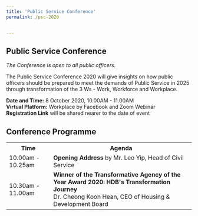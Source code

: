 ```yaml
---
title: 'Public Service Conference'
permalink: /psc-2020


---
```



## Public Service Conference
*The Conference is open to all public officers.*

The Public Service Conference 2020 will give insights on how public officers should be prepared to meet the demands of Public Service in 2025 through transformation of the 3 Ws - Work, Workforce and Workplace.

**Date and Time:** 8 October 2020, 10.00AM - 11.00AM <br>
**Virtual Platform:** Workplace by Facebook and Zoom Webinar <br>
**Registration Link** will be shared nearer to the date of event<br> 
  

## Conference Programme
<table>
  <tr>
    <th>Time</th>
    <th>Agenda</th>
  </tr>
  <tr>
    <td>10.00am - 10.25am</td>
    <td><b>Opening Address</b> by Mr. Leo Yip, Head of Civil Service</td>
  </tr>
  <tr>
    <td>10.30am - 11.00am</td>
    <td><b>Winner of the Transformative Agency of the Year Award 2020: HDB's Transformation Journey</b><br>
      Dr. Cheong Koon Hean, CEO of Housing & Development Board </td>
  </tr>
</table>

<!-- | 10.00AM - 10.25AM | **Opening Address**   |Leo Yip, Head of Civil Service |
|--|--|--|
| 10.30AM - 11.00AM | **Winner of the Transformative Agency of the Year Award 2020: HDB's Transformation Journey** |Dr Cheong Koon Hean, CEO of Housing & Development Board | -->

